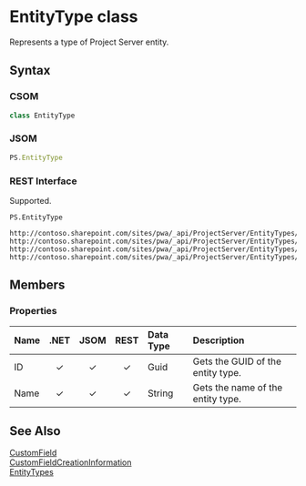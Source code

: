 [comment]: # (Name:EntityType)
[comment]: # (Type:class)
[comment]: # (Status:Incomplete)

# <a name="name"></a>EntityType class

<a name="description"></a>Represents a type of Project Server entity.

## <a name="syntax"></a>Syntax

### CSOM

```C#
class EntityType 
```
### JSOM

```JavaScript
PS.EntityType
```
### REST Interface

Supported.

```
PS.EntityType

http://contoso.sharepoint.com/sites/pwa/_api/ProjectServer/EntityTypes/AssignmentEntity
http://contoso.sharepoint.com/sites/pwa/_api/ProjectServer/EntityTypes/ProjectEntity
http://contoso.sharepoint.com/sites/pwa/_api/ProjectServer/EntityTypes/ResourceEntity
http://contoso.sharepoint.com/sites/pwa/_api/ProjectServer/EntityTypes/TaskEntity
```

## <a name="members"></a>Members

### <a name="properties"></a>Properties

|**Name**|**.NET**|**JSOM**|**REST**|**Data Type**|**Description**|
|:-----|:-----:|:-----:|:-----:|:-----|:-----|
|<a name="ID"></a>ID|&#x2713;|&#x2713;|&#x2713;|Guid|Gets the GUID of the entity type.|
|<a name="Name"></a>Name|&#x2713;|&#x2713;|&#x2713;|String|Gets the name of the entity type.|

## <a name="seeAlso"></a>See Also

[CustomField](CustomField.md)<br/>
[CustomFieldCreationInformation](CustomFieldCreationInformation.md)<br/>
[EntityTypes](EntityTypes.md)<br/>
